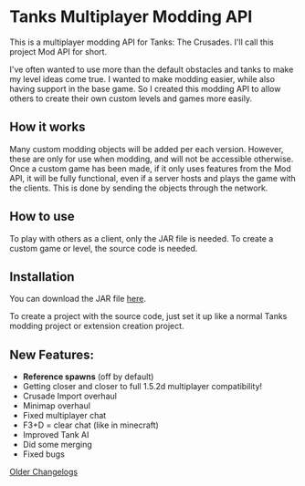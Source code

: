 # Tanks Multiplayer Modding API

This is a multiplayer modding API for Tanks: The Crusades. I'll call this project Mod API for short.

I've often wanted to use more than the default obstacles and tanks to make my level ideas come true.
I wanted to make modding easier, while also having support in the base game.
So I created this modding API to allow others to create their own custom levels and games more easily.


How it works
---
Many custom modding objects will be added per each version. However, these are only for use when modding, and will not be accessible otherwise.
Once a custom game has been made, if it only uses features from the Mod API, it will be fully functional, even if a server hosts and plays the game with the clients.
This is done by sending the objects through the network.

How to use
---

To play with others as a client, only the JAR file is needed.
To create a custom game or level, the source code is needed.

Installation
---

You can download the JAR file [here](https://onedrive.live.com/download?resid=1E1C6A69D73A57B9%21244&authkey=!ACyclUOE9MTa9yo).

To create a project with the source code, just set it up like a normal Tanks modding project or extension creation project.

New Features:
---

- **Reference spawns** (off by default)
- Getting closer and closer to full 1.5.2d multiplayer compatibility!
- Crusade Import overhaul
- Minimap overhaul
- Fixed multiplayer chat
- F3+D = clear chat (like in minecraft)
- Improved Tank AI
- Did some merging
- Fixed bugs

[Older Changelogs](changelog.md)